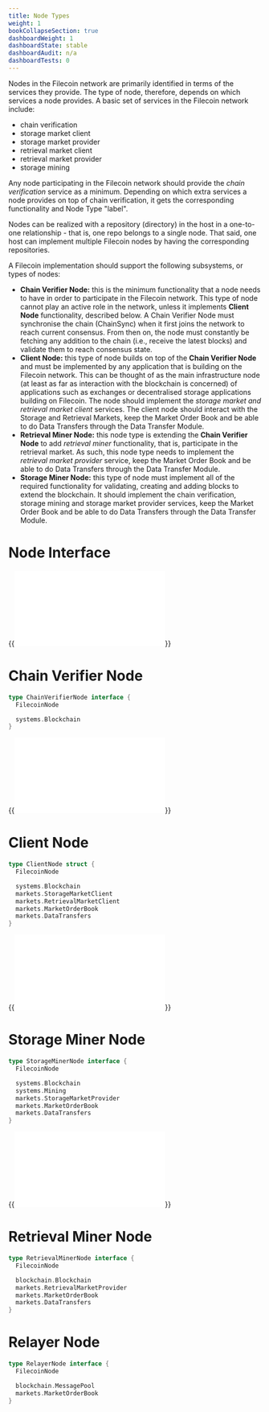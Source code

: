 ```yaml
---
title: Node Types
weight: 1
bookCollapseSection: true
dashboardWeight: 1
dashboardState: stable
dashboardAudit: n/a
dashboardTests: 0
---
```


Nodes in the Filecoin network are primarily identified in terms of the services they provide. The type of node, therefore, depends on which services a node provides. A basic set of services in the Filecoin network include:
- chain verification
- storage market client
- storage market provider
- retrieval market client
- retrieval market provider
- storage mining

Any node participating in the Filecoin network should provide the _chain verification_ service as a minimum. Depending on which extra services a node provides on top of chain verification, it gets the corresponding functionality and Node Type "label".

Nodes can be realized with a repository (directory) in the host in a one-to-one relationship - that is, one repo belongs to a single node. That said, one host can implement multiple Filecoin nodes by having the corresponding repositories.

A Filecoin implementation should support the following subsystems, or types of nodes:

- **Chain Verifier Node:** this is the minimum functionality that a node needs to have in order to participate in the Filecoin network. This type of node cannot play an active role in the network, unless it implements **Client Node** functionality, described below. A Chain Verifier Node must synchronise the chain (ChainSync) when it first joins the network to reach current consensus. From then on, the node must constantly be fetching any addition to the chain (i.e., receive the latest blocks) and validate them to reach consensus state.
- **Client Node:** this type of node builds on top of the **Chain Verifier Node** and must be implemented by any application that is building on the Filecoin network. This can be thought of as the main infrastructure node (at least as far as interaction with the blockchain is concerned) of applications such as exchanges or decentralised storage applications building on Filecoin. The node should implement the _storage market and retrieval market client_ services. The client node should interact with the Storage and Retrieval Markets, keep the Market Order Book and be able to do Data Transfers through the Data Transfer Module.
- **Retrieval Miner Node:** this node type is extending the **Chain Verifier Node** to add _retrieval miner_ functionality, that is, participate in the retrieval market. As such, this node type needs to implement the _retrieval market provider_ service, keep the Market Order Book and be able to do Data Transfers through the Data Transfer Module.
- **Storage Miner Node:** this type of node must implement all of the required functionality for validating, creating and adding blocks to extend the blockchain. It should implement the chain verification, storage mining and storage market provider services, keep the Market Order Book and be able to do Data Transfers through the Data Transfer Module.

# Node Interface

{{<embed src="content/externals/lotus/node/repo/interface.go" lang="go" >}}

# Chain Verifier Node

```go
type ChainVerifierNode interface {
  FilecoinNode

  systems.Blockchain
}
```
{{<embed src="content/externals/lotus/node/impl/full.go" lang="go" >}}

# Client Node

```go
type ClientNode struct {
  FilecoinNode

  systems.Blockchain
  markets.StorageMarketClient
  markets.RetrievalMarketClient
  markets.MarketOrderBook
  markets.DataTransfers
}
```
{{<embed src="content/externals/lotus/node/impl/client/client.go" lang="go" >}}

# Storage Miner Node

```go
type StorageMinerNode interface {
  FilecoinNode

  systems.Blockchain
  systems.Mining
  markets.StorageMarketProvider
  markets.MarketOrderBook
  markets.DataTransfers
}
```
{{<embed src="content/externals/lotus/node/impl/storminer.go" lang="go" >}}

# Retrieval Miner Node

```go
type RetrievalMinerNode interface {
  FilecoinNode

  blockchain.Blockchain
  markets.RetrievalMarketProvider
  markets.MarketOrderBook
  markets.DataTransfers
}
```

# Relayer Node

```go
type RelayerNode interface {
  FilecoinNode

  blockchain.MessagePool
  markets.MarketOrderBook
}
```

